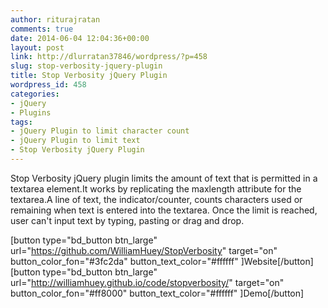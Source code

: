 ```yaml
---
author: riturajratan
comments: true
date: 2014-06-04 12:04:36+00:00
layout: post
link: http://dlurratan37846/wordpress/?p=458
slug: stop-verbosity-jquery-plugin
title: Stop Verbosity jQuery Plugin
wordpress_id: 458
categories:
- jQuery
- Plugins
tags:
- jQuery Plugin to limit character count
- jQuery Plugin to limit text
- Stop Verbosity jQuery Plugin
---
```


Stop Verbosity jQuery plugin limits the amount of text that is permitted in a textarea element.It works by replicating the maxlength attribute for the textarea.A line of text, the indicator/counter, counts characters used or remaining when text is entered into the textarea. Once the limit is reached, user can't input text by typing, pasting or drag and drop.

[button type="bd_button btn_large" url="https://github.com/WilliamHuey/StopVerbosity" target="on" button_color_fon="#3fc2da" button_text_color="#ffffff" ]Website[/button]  [button type="bd_button btn_large" url="http://williamhuey.github.io/code/stopverbosity/" target="on" button_color_fon="#ff8000" button_text_color="#ffffff" ]Demo[/button]
